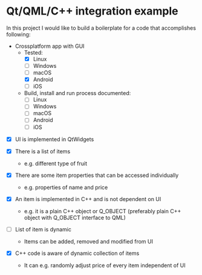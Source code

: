 # Qt/QML/C++ integration example

In this project I would like to build a boilerplate for a code
that accomplishes following:

* Crossplatform app with GUI
    * Tested:
        * [x] Linux
        * [ ] Windows
        * [ ] macOS
        * [x] Android
        * [ ] iOS
    * Build, install and run process documented:
        * [ ] Linux
        * [ ] Windows
        * [ ] macOS
        * [ ] Android
        * [ ] iOS

* [x] UI is implemented in QtWidgets

* [x] There is a list of items
    * e.g. different type of fruit

* [x] There are some item properties that can be accessed individually 
    * e.g. properties of name and price

* [x] An item is implemented in C++ and is not dependent on UI
    * e.g. it is a plain C++ object or Q_OBJECT (preferably plain
      C++ object with Q_OBJECT interface to QML)

* [ ] List of item is dynamic
    * Items can be added, removed and modified from UI

* [x] C++ code is aware of dynamic collection of items
    * It can e.g. randomly adjust price of every item independent of UI

